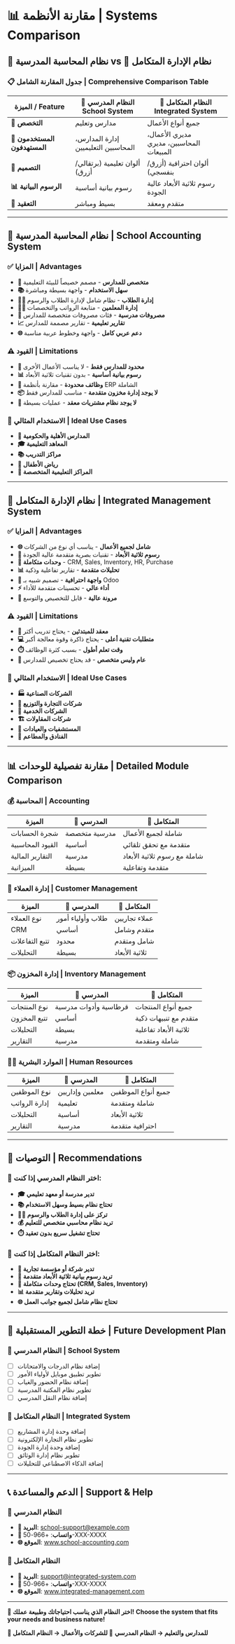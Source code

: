 # 📊 مقارنة الأنظمة | Systems Comparison

## 🏫 نظام المحاسبة المدرسية vs 🏢 نظام الإدارة المتكامل

### 📋 جدول المقارنة الشامل | Comprehensive Comparison Table

| الميزة / Feature | 🏫 النظام المدرسي<br>School System | 🏢 النظام المتكامل<br>Integrated System |
|---|---|---|
| **🎯 التخصص** | مدارس وتعليم | جميع أنواع الأعمال |
| **👥 المستخدمون المستهدفون** | إدارة المدارس، المحاسبين التعليميين | مديري الأعمال، المحاسبين، مديري المبيعات |
| **🎨 التصميم** | ألوان تعليمية (برتقالي/أزرق) | ألوان احترافية (أزرق/بنفسجي) |
| **📊 الرسوم البيانية** | رسوم بيانية أساسية | رسوم ثلاثية الأبعاد عالية الجودة |
| **🔧 التعقيد** | بسيط ومباشر | متقدم ومعقد |

---

## 🏫 نظام المحاسبة المدرسية | School Accounting System

### ✅ المزايا | Advantages
- **🎯 متخصص للمدارس** - مصمم خصيصاً للبيئة التعليمية
- **📚 سهل الاستخدام** - واجهة بسيطة ومباشرة
- **👨‍🎓 إدارة الطلاب** - نظام شامل لإدارة الطلاب والرسوم
- **👨‍🏫 إدارة المعلمين** - متابعة الرواتب والتخصصات
- **💸 مصروفات مدرسية** - فئات مصروفات متخصصة للمدارس
- **📈 تقارير تعليمية** - تقارير مصممة للمدارس
- **🌐 دعم عربي كامل** - واجهة وخطوط عربية مناسبة

### ⚠️ القيود | Limitations
- **🎯 محدود للمدارس فقط** - لا يناسب الأعمال الأخرى
- **📊 رسوم بيانية أساسية** - بدون تقنيات ثلاثية الأبعاد
- **🔧 وظائف محدودة** - مقارنة بأنظمة ERP الشاملة
- **📦 لا يوجد إدارة مخزون متقدمة** - مناسب للمدارس فقط
- **🛒 لا يوجد نظام مشتريات معقد** - عمليات بسيطة

### 🎯 الاستخدام المثالي | Ideal Use Cases
- **🏫 المدارس الأهلية والحكومية**
- **🎓 المعاهد التعليمية**
- **📚 مراكز التدريب**
- **👶 رياض الأطفال**
- **🎨 المراكز التعليمية المتخصصة**

---

## 🏢 نظام الإدارة المتكامل | Integrated Management System

### ✅ المزايا | Advantages
- **🌐 شامل لجميع الأعمال** - يناسب أي نوع من الشركات
- **🎨 رسوم ثلاثية الأبعاد** - تقنيات بصرية متقدمة عالية الجودة
- **🔧 وحدات متكاملة** - CRM, Sales, Inventory, HR, Purchase
- **📊 تحليلات متقدمة** - تقارير تفاعلية وذكية
- **💼 واجهة احترافية** - تصميم شبيه بـ Odoo
- **⚡ أداء عالي** - تحسينات متقدمة للأداء
- **🎯 مرونة عالية** - قابل للتخصيص والتوسع

### ⚠️ القيود | Limitations
- **🔧 معقد للمبتدئين** - يحتاج تدريب أكثر
- **💻 متطلبات تقنية أعلى** - يحتاج ذاكرة وقوة معالجة أكبر
- **⏱️ وقت تعلم أطول** - بسبب كثرة الوظائف
- **🎯 عام وليس متخصص** - قد يحتاج تخصيص للمدارس

### 🎯 الاستخدام المثالي | Ideal Use Cases
- **🏭 الشركات الصناعية**
- **🛒 شركات التجارة والتوزيع**
- **💼 الشركات الخدمية**
- **🏗️ شركات المقاولات**
- **🏥 المستشفيات والعيادات**
- **🏨 الفنادق والمطاعم**

---

## 📊 مقارنة تفصيلية للوحدات | Detailed Module Comparison

### 💰 المحاسبة | Accounting

| الميزة | 🏫 المدرسي | 🏢 المتكامل |
|---|---|---|
| شجرة الحسابات | مدرسية متخصصة | شاملة لجميع الأعمال |
| القيود المحاسبية | أساسية | متقدمة مع تحقق تلقائي |
| التقارير المالية | مدرسية | شاملة مع رسوم ثلاثية الأبعاد |
| الميزانية | بسيطة | متقدمة وتفاعلية |

### 👥 إدارة العملاء | Customer Management

| الميزة | 🏫 المدرسي | 🏢 المتكامل |
|---|---|---|
| نوع العملاء | طلاب وأولياء أمور | عملاء تجاريين |
| CRM | أساسي | متقدم وشامل |
| تتبع التفاعلات | محدود | شامل ومتقدم |
| التحليلات | بسيطة | ثلاثية الأبعاد |

### 📦 إدارة المخزون | Inventory Management

| الميزة | 🏫 المدرسي | 🏢 المتكامل |
|---|---|---|
| نوع المنتجات | قرطاسية وأدوات مدرسية | جميع أنواع المنتجات |
| تتبع المخزون | أساسي | متقدم مع تنبيهات ذكية |
| التحليلات | بسيطة | ثلاثية الأبعاد تفاعلية |
| التقارير | مدرسية | شاملة ومتقدمة |

### 👨‍💼 الموارد البشرية | Human Resources

| الميزة | 🏫 المدرسي | 🏢 المتكامل |
|---|---|---|
| نوع الموظفين | معلمين وإداريين | جميع أنواع الموظفين |
| إدارة الرواتب | تعليمية | شاملة ومتقدمة |
| التحليلات | أساسية | ثلاثية الأبعاد |
| التقارير | مدرسية | احترافية متقدمة |

---

## 🎯 التوصيات | Recommendations

### 🏫 اختر النظام المدرسي إذا كنت:
- **🎓 تدير مدرسة أو معهد تعليمي**
- **📚 تحتاج نظام بسيط وسهل الاستخدام**
- **👨‍🎓 تركز على إدارة الطلاب والرسوم**
- **💰 تريد نظام محاسبي متخصص للتعليم**
- **⏱️ تحتاج تشغيل سريع بدون تعقيد**

### 🏢 اختر النظام المتكامل إذا كنت:
- **💼 تدير شركة أو مؤسسة تجارية**
- **🎨 تريد رسوم بيانية ثلاثية الأبعاد متقدمة**
- **🔧 تحتاج وحدات متكاملة (CRM, Sales, Inventory)**
- **📊 تريد تحليلات وتقارير متقدمة**
- **🌐 تحتاج نظام شامل لجميع جوانب العمل**

---

## 🚀 خطة التطوير المستقبلية | Future Development Plan

### 🏫 النظام المدرسي | School System
- [ ] إضافة نظام الدرجات والامتحانات
- [ ] تطوير تطبيق موبايل لأولياء الأمور
- [ ] إضافة نظام الحضور والغياب
- [ ] تطوير نظام المكتبة المدرسية
- [ ] إضافة نظام النقل المدرسي

### 🏢 النظام المتكامل | Integrated System
- [ ] إضافة وحدة إدارة المشاريع
- [ ] تطوير نظام التجارة الإلكترونية
- [ ] إضافة وحدة إدارة الجودة
- [ ] تطوير نظام إدارة الوثائق
- [ ] إضافة الذكاء الاصطناعي للتحليلات

---

## 📞 الدعم والمساعدة | Support & Help

### 🏫 النظام المدرسي
- **📧 البريد**: school-support@example.com
- **📱 واتساب**: +966-50-XXX-XXXX
- **🌐 الموقع**: www.school-accounting.com

### 🏢 النظام المتكامل  
- **📧 البريد**: support@integrated-system.com
- **📱 واتساب**: +966-50-XXX-XXXX
- **🌐 الموقع**: www.integrated-management.com

---

**🎯 اختر النظام الذي يناسب احتياجاتك وطبيعة عملك!**
**Choose the system that fits your needs and business nature!**

**🏫 للمدارس والتعليم → النظام المدرسي**
**🏢 للشركات والأعمال → النظام المتكامل**
